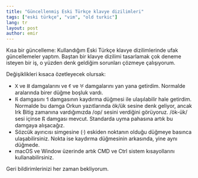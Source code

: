 ```yaml
---
title: "Güncellenmiş Eski Türkçe klavye dizilimleri"
tags: ["eski türkçe", "vim", "old turkic"]
lang: tr
layout: post
author: emir
---
```

Kısa bir güncelleme: Kullandığım Eski Türkçe klavye dizilimlerinde ufak güncellemeler yaptım. Baştan bir klavye dizilimi tasarlamak çok deneme isteyen bir iş, o yüzden denk geldiğim sorunları çözmeye çalışıyorum.

Değişiklikleri kısaca özetleyecek olursak:

- 𐰓 ve 𐰑 damgalarını ve 𐰏 ve 𐰍 damgalarını yan yana getirdim. Normalde aralarında birer düğme boşluk vardı.
- 𐰰 damgasını 𐰯 damgasının kaydırma düğmesi ile ulaşılabilir hale getirdim. Normalde bu damga Orkun yazıtlarında ök/ük sesine denk geliyor, ancak Irk Bitig zamanına vardığımızda /op/ sesini verdiğini görüyoruz. /ök-ük/ sesi içinse 𐰜 damgası mevcut. Standarda uyma pahasına artık bu damgaya alışacağız.
- Sözcük ayırıcısı simgesine (⸱) eskiden noktanın olduğu düğmeye basınca ulaşabilirsiniz. Nokta ise kaydırma düğmesinin arkasında, yine aynı düğmede.
- macOS ve Window üzerinde artık CMD ve Ctrl sistem kısayollarını kullanabilirsiniz.

Geri bildirimlerinizi her zaman bekliyorum.
